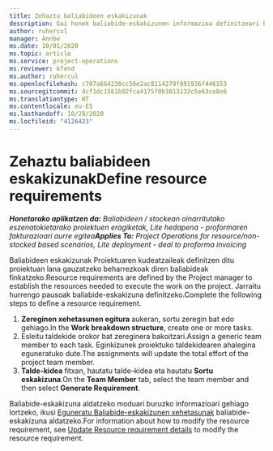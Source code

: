 ```yaml
---
title: Zehaztu baliabideen eskakizunak
description: Gai honek baliabide-eskakizunen informazioa definitzeari buruzko informazioa ematen du.
author: ruhercul
manager: Annbe
ms.date: 10/01/2020
ms.topic: article
ms.service: project-operations
ms.reviewer: kfend
ms.author: ruhercul
ms.openlocfilehash: c707a664230cc56e2ac8114279f091936f446153
ms.sourcegitcommit: 4cf1dc1561b92fca4175f0b3813133c5e63ce8e6
ms.translationtype: HT
ms.contentlocale: eu-ES
ms.lasthandoff: 10/28/2020
ms.locfileid: "4126423"
---
```

# <a name="define-resource-requirements"></a><span data-ttu-id="6162f-103">Zehaztu baliabideen eskakizunak</span><span class="sxs-lookup"><span data-stu-id="6162f-103">Define resource requirements</span></span>

<span data-ttu-id="6162f-104">_**Honetarako aplikatzen da:** Baliabideen / stockean oinarritutako eszenatokietarako proiektuen eragiketak, Lite hedapena - proformaren fakturazioari aurre egitea_</span><span class="sxs-lookup"><span data-stu-id="6162f-104">_**Applies To:** Project Operations for resource/non-stocked based scenarios, Lite deployment - deal to proforma invoicing_</span></span>

<span data-ttu-id="6162f-105">Baliabideen eskakizunak Proiektuaren kudeatzaileak definitzen ditu proiektuan lana gauzatzeko beharrezkoak diren baliabideak finkatzeko.</span><span class="sxs-lookup"><span data-stu-id="6162f-105">Resource requirements are defined by the Project manager to establish the resources needed to execute the work on the project.</span></span> <span data-ttu-id="6162f-106">Jarraitu hurrengo pausoak baliabide-eskakizuna definitzeko.</span><span class="sxs-lookup"><span data-stu-id="6162f-106">Complete the following steps to define a resource requirement.</span></span>

1.  <span data-ttu-id="6162f-107">**Zereginen xehetasunen egitura** aukeran, sortu zeregin bat edo gehiago.</span><span class="sxs-lookup"><span data-stu-id="6162f-107">In the **Work breakdown structure**, create one or more tasks.</span></span>
2.  <span data-ttu-id="6162f-108">Esleitu taldekide orokor bat zereginera bakoitzari.</span><span class="sxs-lookup"><span data-stu-id="6162f-108">Assign a generic team member to each task.</span></span> <span data-ttu-id="6162f-109">Eginkizunek proiektuko taldekidearen ahalegina eguneratuko dute.</span><span class="sxs-lookup"><span data-stu-id="6162f-109">The assignments will update the total effort of the project team member.</span></span>
3.  <span data-ttu-id="6162f-110">**Talde-kidea** fitxan, hautatu talde-kidea eta hautatu **Sortu eskakizuna**.</span><span class="sxs-lookup"><span data-stu-id="6162f-110">On the **Team Member** tab, select the team member and then select **Generate Requirement**.</span></span>

<span data-ttu-id="6162f-111">Baliabide-eskakizuna aldatzeko moduari buruzko informazioari gehiago lortzeko, ikusi [Eguneratu Baliabide-eskakizunen xehetasunak](define-resource-requirements.md) baliabide-eskakizuna aldatzeko.</span><span class="sxs-lookup"><span data-stu-id="6162f-111">For information about how to modify the resource requirement, see [Update Resource requirement details](define-resource-requirements.md) to modify the resource requirement.</span></span>